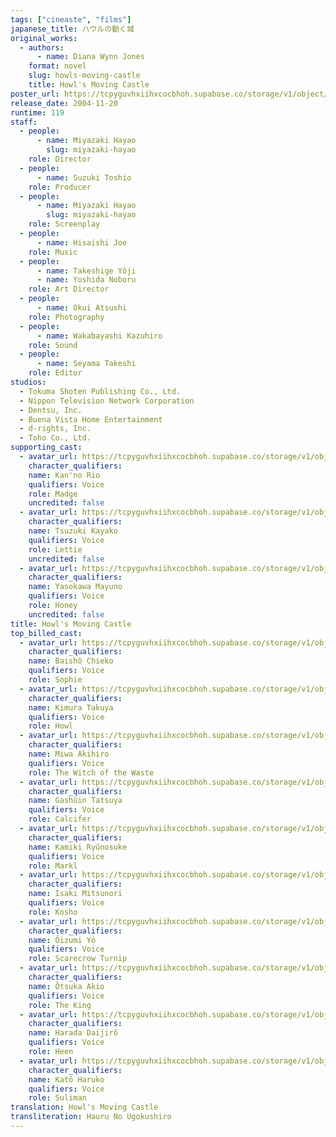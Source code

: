 ```yaml
---
tags: ["cineaste", "films"]
japanese_title: ハウルの動く城
original_works:
  - authors:
      - name: Diana Wynn Jones
    format: novel
    slug: howls-moving-castle
    title: Howl's Moving Castle
poster_url: https://tcpyguvhxiihxcocbhoh.supabase.co/storage/v1/object/public/godzilla-cineaste-public/content/films/howls-moving-castle-2004/posters/howls-moving-castle-2004.jpg
release_date: 2004-11-20
runtime: 119
staff:
  - people:
      - name: Miyazaki Hayao
        slug: miyazaki-hayao
    role: Director
  - people:
      - name: Suzuki Toshio
    role: Producer
  - people:
      - name: Miyazaki Hayao
        slug: miyazaki-hayao
    role: Screenplay
  - people:
      - name: Hisaishi Joe
    role: Music
  - people:
      - name: Takeshige Yôji
      - name: Yoshida Noboru
    role: Art Director
  - people:
      - name: Okui Atsushi
    role: Photography
  - people:
      - name: Wakabayashi Kazuhiro
    role: Sound
  - people:
      - name: Seyama Takeshi
    role: Editor
studios:
  - Tokuma Shoten Publishing Co., Ltd.
  - Nippon Television Network Corporation
  - Dentsu, Inc.
  - Buena Vista Home Entertainment
  - d-rights, Inc.
  - Toho Co., Ltd.
supporting_cast:
  - avatar_url: https://tcpyguvhxiihxcocbhoh.supabase.co/storage/v1/object/public/godzilla-cineaste-public/content/films/howls-moving-castle-2004/cast-avatars/rio-kanno-0.jpg
    character_qualifiers:
    name: Kan'no Rio
    qualifiers: Voice
    role: Madge
    uncredited: false
  - avatar_url: https://tcpyguvhxiihxcocbhoh.supabase.co/storage/v1/object/public/godzilla-cineaste-public/content/films/howls-moving-castle-2004/cast-avatars/yayoi-kazuki-0.jpg
    character_qualifiers:
    name: Tsuzuki Kayako
    qualifiers: Voice
    role: Lettie
    uncredited: false
  - avatar_url: https://tcpyguvhxiihxcocbhoh.supabase.co/storage/v1/object/public/godzilla-cineaste-public/content/films/howls-moving-castle-2004/cast-avatars/mayuno-yasokawa-0.jpg
    character_qualifiers:
    name: Yasokawa Mayuno
    qualifiers: Voice
    role: Honey
    uncredited: false
title: Howl's Moving Castle
top_billed_cast:
  - avatar_url: https://tcpyguvhxiihxcocbhoh.supabase.co/storage/v1/object/public/godzilla-cineaste-public/content/films/howls-moving-castle-2004/cast-avatars/chieko-baisho-0.jpg
    character_qualifiers:
    name: Baishô Chieko
    qualifiers: Voice
    role: Sophie
  - avatar_url: https://tcpyguvhxiihxcocbhoh.supabase.co/storage/v1/object/public/godzilla-cineaste-public/content/films/howls-moving-castle-2004/cast-avatars/takuya-kimura-0.jpg
    character_qualifiers:
    name: Kimura Takuya
    qualifiers: Voice
    role: Howl
  - avatar_url: https://tcpyguvhxiihxcocbhoh.supabase.co/storage/v1/object/public/godzilla-cineaste-public/content/films/howls-moving-castle-2004/cast-avatars/akihiro-miwa-0.jpg
    character_qualifiers:
    name: Miwa Akihiro
    qualifiers: Voice
    role: The Witch of the Waste
  - avatar_url: https://tcpyguvhxiihxcocbhoh.supabase.co/storage/v1/object/public/godzilla-cineaste-public/content/films/howls-moving-castle-2004/cast-avatars/tatsuya-gashuin-0.jpg
    character_qualifiers:
    name: Gashûin Tatsuya
    qualifiers: Voice
    role: Calcifer
  - avatar_url: https://tcpyguvhxiihxcocbhoh.supabase.co/storage/v1/object/public/godzilla-cineaste-public/content/films/howls-moving-castle-2004/cast-avatars/ryunosuke-kamiki-0.jpg
    character_qualifiers:
    name: Kamiki Ryûnosuke
    qualifiers: Voice
    role: Markl
  - avatar_url: https://tcpyguvhxiihxcocbhoh.supabase.co/storage/v1/object/public/godzilla-cineaste-public/content/films/howls-moving-castle-2004/cast-avatars/mitsunori-isaki-0.jpg
    character_qualifiers:
    name: Isaki Mitsunori
    qualifiers: Voice
    role: Kosho
  - avatar_url: https://tcpyguvhxiihxcocbhoh.supabase.co/storage/v1/object/public/godzilla-cineaste-public/content/films/howls-moving-castle-2004/cast-avatars/yo-oizumi-0.jpg
    character_qualifiers:
    name: Ôizumi Yô
    qualifiers: Voice
    role: Scarecrow Turnip
  - avatar_url: https://tcpyguvhxiihxcocbhoh.supabase.co/storage/v1/object/public/godzilla-cineaste-public/content/films/howls-moving-castle-2004/cast-avatars/akira-otsuka-0.jpg
    character_qualifiers:
    name: Ôtsuka Akio
    qualifiers: Voice
    role: The King
  - avatar_url: https://tcpyguvhxiihxcocbhoh.supabase.co/storage/v1/object/public/godzilla-cineaste-public/content/films/howls-moving-castle-2004/cast-avatars/daijiro-harada-0.jpg
    character_qualifiers:
    name: Harada Daijirô
    qualifiers: Voice
    role: Heen
  - avatar_url: https://tcpyguvhxiihxcocbhoh.supabase.co/storage/v1/object/public/godzilla-cineaste-public/content/films/howls-moving-castle-2004/cast-avatars/haruko-kato-0.jpg
    character_qualifiers:
    name: Katô Haruko
    qualifiers: Voice
    role: Suliman
translation: Howl's Moving Castle
transliteration: Hauru No Ugokushiro
---
```

